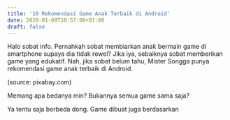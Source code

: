 ```yaml
---
title: '10 Rekomendasi Game Anak Terbaik di Android'
date: 2020-01-09T10:57:00+01:00
draft: false
---
```


  
Halo sobat info. Pernahkah sobat membiarkan anak bermain game di smartphone supaya dia tidak rewel? Jika iya, sebaiknya sobat memberikan game yang edukatif. Nah, jika sobat belum tahu, Mister Songga punya rekomendasi game anak terbaik di Android.  
  
  
  
  
(source: pixabay.com)  
  
  
  
  
  
  
Memang apa bedanya min? Bukannya semua game sama saja?  
  
  
  
Ya tentu saja berbeda dong. Game dibuat juga berdasarkan